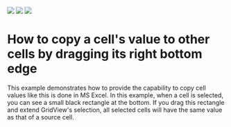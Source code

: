 <!-- default badges list -->
![](https://img.shields.io/endpoint?url=https://codecentral.devexpress.com/api/v1/VersionRange/128626411/13.1.4%2B)
[![](https://img.shields.io/badge/Open_in_DevExpress_Support_Center-FF7200?style=flat-square&logo=DevExpress&logoColor=white)](https://supportcenter.devexpress.com/ticket/details/E2621)
[![](https://img.shields.io/badge/📖_How_to_use_DevExpress_Examples-e9f6fc?style=flat-square)](https://docs.devexpress.com/GeneralInformation/403183)
<!-- default badges end -->
# How to copy a cell's value to other cells by dragging its right bottom edge


<p>This example demonstrates how to provide the capability to copy cell values like this is done in MS Excel. In this example, when a cell is selected, you can see a small black rectangle at the bottom. If you drag this rectangle and extend GridView's selection, all selected cells will have the same value as that of a source cell.</p>

<br/>


